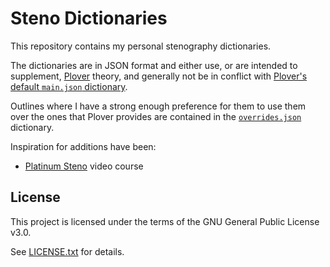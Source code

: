 # Steno Dictionaries

This repository contains my personal stenography dictionaries.

The dictionaries are in JSON format and either use, or are intended to
supplement, [Plover][] theory, and generally not be in conflict with [Plover's
default `main.json` dictionary][Plover main.json].

Outlines where I have a strong enough preference for them to use them over the
ones that Plover provides are contained in the [`overrides.json`][] dictionary.

Inspiration for additions have been:

- [Platinum Steno][] video course

## License

This project is licensed under the terms of the GNU General Public License v3.0.

See [LICENSE.txt][] for details.

[LICENSE.txt]: ./LICENSE.txt
[`overrides.json`]: ./dictionaries/overrides.json
[Platinum Steno]: https://www.youtube.com/channel/UC-bfgyMjBdFuzhuL4Ff6XqA
[Plover]: http://www.openstenoproject.org/plover/
[Plover main.json]: https://github.com/openstenoproject/plover/blob/master/plover/assets/main.json
